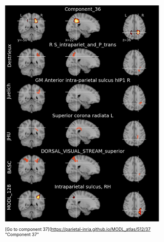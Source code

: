 


![36](preliminary/36.jpg "Component 36")

[Go to component 37](https://parietal-inria.github.io/MODL_atlas/512/37 "Component 37"